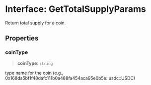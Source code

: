 # Interface: GetTotalSupplyParams

Return total supply for a coin.

## Properties

### coinType

> **coinType**: `string`

type name for the coin (e.g., 0x168da5bf1f48dafc111b0a488fa454aca95e0b5e::usdc::USDC)

